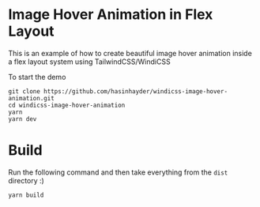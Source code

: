 # Image Hover Animation in Flex Layout 

This is an example of how to create beautiful image hover animation inside a flex layout system using TailwindCSS/WindiCSS

To start the demo

```
git clone https://github.com/hasinhayder/windicss-image-hover-animation.git
cd windicss-image-hover-animation
yarn
yarn dev
```

# Build 
Run the following command and then take everything from the `dist` directory :)
```
yarn build
```

